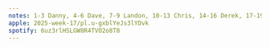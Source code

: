 ```yaml
---
notes: 1-3 Danny, 4-6 Dave, 7-9 Landon, 10-13 Chris, 14-16 Derek, 17-19 Taylor
apple: 2025-week-17/pl.u-gxblYeJs3lYDvk
spotify: 6uz3rlHSLGW8R4TVO2o8T8
---
```

